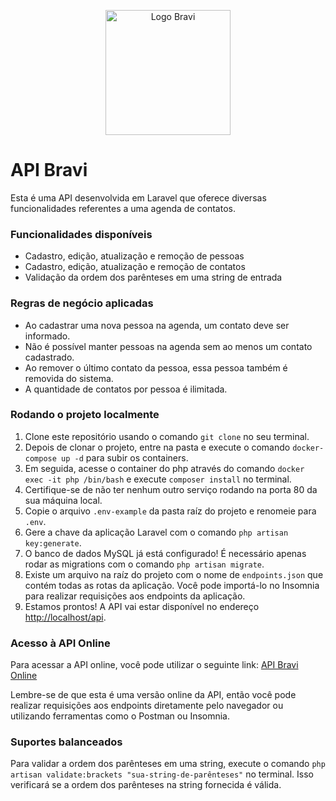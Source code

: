 <p align="center">
<img src="https://bravi.com.br/app/themes/bravi/assets/img/logo-bravi.png" alt="Logo Bravi" width="200" />
</p>

# API Bravi
Esta é uma API desenvolvida em Laravel que oferece diversas funcionalidades referentes a uma agenda de contatos.

### Funcionalidades disponíveis
- Cadastro, edição, atualização e remoção de pessoas
- Cadastro, edição, atualização e remoção de contatos
- Validação da ordem dos parênteses em uma string de entrada

### Regras de negócio aplicadas
- Ao cadastrar uma nova pessoa na agenda, um contato deve ser informado.
- Não é possível manter pessoas na agenda sem ao menos um contato cadastrado.
- Ao remover o último contato da pessoa, essa pessoa também é removida do sistema.
- A quantidade de contatos por pessoa é ilimitada.

### Rodando o projeto localmente
1. Clone este repositório usando o comando `git clone` no seu terminal.
2. Depois de clonar o projeto, entre na pasta e execute o comando `docker-compose up -d` para subir os containers.
3. Em seguida, acesse o container do php através do comando `docker exec -it php /bin/bash` e execute `composer install` no terminal.
4. Certifique-se de não ter nenhum outro serviço rodando na porta 80 da sua máquina local.
5. Copie o arquivo `.env-example` da pasta raíz do projeto e renomeie para `.env`.
6. Gere a chave da aplicação Laravel com o comando `php artisan key:generate`.
7. O banco de dados MySQL já está configurado! É necessário apenas rodar as migrations com o comando `php artisan migrate`.
8. Existe um arquivo na raíz do projeto com o nome de `endpoints.json` que contém todas as rotas da aplicação. Você pode importá-lo no Insomnia para realizar requisições aos endpoints da aplicação.
9. Estamos prontos! A API vai estar disponível no endereço [http://localhost/api](http://localhost/api).

### Acesso à API Online
Para acessar a API online, você pode utilizar o seguinte link: [API Bravi Online](https://bravi.gustakoch.com.br/api)

Lembre-se de que esta é uma versão online da API, então você pode realizar requisições aos endpoints diretamente pelo navegador ou utilizando ferramentas como o Postman ou Insomnia.

### Suportes balanceados
Para validar a ordem dos parênteses em uma string, execute o comando `php artisan validate:brackets "sua-string-de-parênteses"` no terminal. Isso verificará se a ordem dos parênteses na string fornecida é válida.
